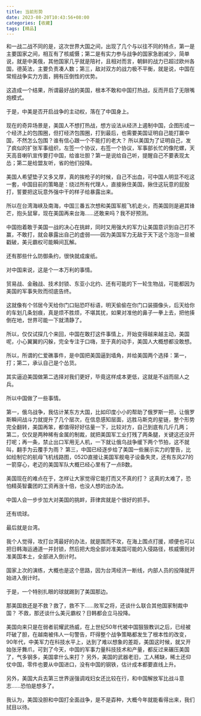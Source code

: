 ```yaml
---
title: 当前形势
date: 2023-08-20T10:43:56+08:00
categories: [收藏]
tags: [精品]
---
```


和一战二战不同的是，这次世界大国之间，出现了几个与以往不同的特点，第一是主要国家之间，相互有了核威慑；第二是有实力参与战争的国家急剧减少，简单说，就是中美俄，其他国家几乎就是陪衬，且相对而言，朝鲜的战力已超过欧州各国，德英法，主要负责凑人数；第三，敌对双方的战力极不平衡，就是说，中国在常规战争实力方面，拥有压倒性的优势。<br /> <br />这造成一个结果，所谓最好战的美国，根本不敢和中国打热战，反而开启了无限嘴炮模式。<br /> <br />  于是，中美是否开启战争的主动权，落在了中国身上。<br /> <br />  现在的奇异场景是，美国人不想打热战，想方设法从经济上遏制中国，企图形成一个经济上的包围圈，但打经济包围圈，打到最后，也需要美国证明自己能打赢中国，不然怎么包围？谁有信心跟一个不能打的老大？  所以美国为了证明自己，发了疯似的扩张军事组织，左签一个协议，右签一个协议，军事部长忙的像陀螺，天天高音喇叭宣传要打中国，给谁壮胆？第一是说给自己听，提醒自己不要表现太怂；第二是给盟友听，省的他们投降。<br /> <br />  美国人希望垫子又多又厚，真的挨枪子的时候，自己不出血，可中国人明显不吃这一套，中国目前的策略是：绕过所有代理人，直接揪住美国，揪住这玩意的屁股打，誓要把这玩意外强中干的样子给暴露出来。<br /> <br />  所以在台湾海峡及南海，中国三番五次想和美国军舰飞机走火，而美国则是避其锋芒，抱头鼠窜，现在美国再来台海……还敢来吗？我不好预测。<br /> <br />  中国抱着敢于美国一战的决心在挑衅，同时又用强大的军力让美国意识到自己打不赢，不敢打，就会暴露出自己的虚弱——因为美国军力无敌于天下这个泡泡一旦被戳破，美元霸权可能瞬间瓦解。<br /> <br />  还有那些什么防御条约，很快就成废纸。<br /> <br />  对中国来说，这是个一本万利的事情。<br /> <br />贸易战、金融战、技术封锁、东亚小北约、还有可能的下一轮生物战，可能都因为美国的军事失败而彻底告终。<br /> <br />这就像有个邻居今天给你门口贴恐吓标语，明天偷偷在你门口装摄像头，后天给你的车划几条划痕，真是烦不胜烦，不堪其扰，如果对准他的鼻子一拳上去，把他揍倒在地，世界可能一下就清静了。<br /> <br />  所以，仅仅试探几个来回，中国在敢打这件事情上，开始变得越来越主动，美国呢，小心翼翼的闪躲，完全专注于口嗨，至于真的动手，美国人大概想都没敢想。<br /> <br />  所以，所谓的仁爱礁事件，是中国把美国逼到墙角，并给美国两个选择：第一，打；第二，承认自己是个怂货。<br /> <br />  其实逼迫美国做第二选择对我们更好，毕竟这样成本更低，这就是不战而屈人之兵。<br /> <br />  所以中国做了一些事情。<br /> <br />  第一，俄乌战争，我估计某东方大国，比如印度小小的帮助了俄罗斯一把，让俄罗斯瞬间战斗力就提升了几个层次，在信息感知层面，远胜马斯克的星链，整个形势完全翻转，美国再笨，都值得好好估量一下，比较对方，自己到底有几斤几两；  第二，仅仅是两种稀有金属的制裁，就把美国军工业打残了两条腿，关键这还没开打呢；再一条，禁止出口军用无人机，一下就让俄乌战争缓下两个节拍，这不就叫，翻手为云覆手为雨？  第三，中国已经逐步给了美国一些展示实力的警告，比如绘制它的航母飞机线路图，052D直接让美国军舰电子设备失灵，还有东风27的一箭穿心，老迈的美国军队大概已经心里有了一点B数。<br /> <br />  美国现在的难点在于，怎样让大家觉得它能打而又不真的打？  这真的太难了，恐怕精英智囊团的工资再涨十倍，也没人想的出办法。<br /> <br />  中国人会一步步加大对美国的挑衅，菲律宾就是个很好的抓手。<br /> <br />  还有琉球。<br /> <br />  最后就是台湾。<br /> <br />  我个人觉得，攻打台湾最好的办法，就是围而不攻，在海上围点打援，顺便也可以把日韩海运通道一并封锁，然后把大炮全部对准美国可能的入侵路径，核威慑则对准美国本土，全部进入倒计时。<br /> <br />国家上次的演练，大概也是这个思路，因为台湾经济一断线，内部人员的投降就开始进入倒计时。<br /> <br />  于是，一个特别扎眼的球就踢到了美国那边。<br /> <br />  那美国救还是不救？救了，救不下……败军之将，还谈什么联合其他国家制裁中国？  不救，那还谈什么美元霸权？日韩都会立马投降。<br /> <br />  美国向来只是在弱者前耀武扬威，在上世纪50年代被中国狠狠教训之后，已经被吓破了胆，在越南被伟人一句警告，吓得整个战争策略都发生了根本性的改变，90年代，中美军力在科技水平上，达到了难以想象的差距，美国这时候，就又开始张牙舞爪，可到了今天，中国的军事力量科技技术和产量，都反过来碾压美国了，气多钢多，美国拿什么来打？  另外，美国的武器老旧，工人稀缺，稀土还仰仗中国，零件也要从中国进口，没有中国的钢铁，估计成本都要直线上升。<br /> <br />另外，美国大兵去第三世界逞强调戏妇女还比较在行，和中国解放军比战斗意志……恐怕是想多了。<br /> <br />  我认为，美国没胆和中国打全面战争，是不是孬种，大概今年就能看得出来，我们拭目以待。<br /> <br /> 